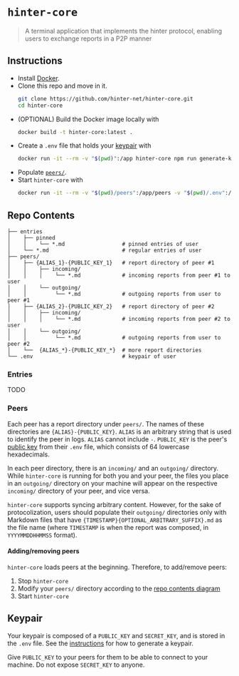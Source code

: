 # `hinter-core`

> A terminal application that implements the hinter protocol, enabling users to exchange reports in a P2P manner

## Instructions

- Install [Docker](https://docs.docker.com/engine/install/).
- Clone this repo and move in it.
  ```sh
  git clone https://github.com/hinter-net/hinter-core.git
  cd hinter-core
  ```
- (OPTIONAL) Build the Docker image locally with
  ```sh
  docker build -t hinter-core:latest .
  ```
- Create a `.env` file that holds your [keypair](#keypair) with
  ```sh
  docker run -it --rm -v "$(pwd)":/app hinter-core npm run generate-keys
  ```
- Populate [`peers/`](#peers).
- Start `hinter-core` with
  ```sh
  docker run -it --rm -v "$(pwd)/peers":/app/peers -v "$(pwd)/.env":/app/.env hinter-core
  ```

## Repo Contents

```
├── entries
│    ├── pinned
│    │    └── *.md                  # pinned entries of user
│    └── *.md                       # regular entries of user
├── peers/
│    ├── {ALIAS_1}-{PUBLIC_KEY_1}   # report directory of peer #1
│    │    ├── incoming/
│    │    │    └── *.md             # incoming reports from peer #1 to user
│    │    └── outgoing/
│    │         └── *.md             # outgoing reports from user to peer #1
│    ├── {ALIAS_2}-{PUBLIC_KEY_2}   # report directory of peer #2
│    │    ├── incoming/
│    │    │    └── *.md             # incoming reports from peer #2 to user
│    │    └── outgoing/
│    │         └── *.md             # outgoing reports from user to peer #2
│    └──  {ALIAS_*}-{PUBLIC_KEY_*}  # more report directories
└── .env                            # keypair of user
```

### Entries

TODO

### Peers

Each peer has a report directory under `peers/`.
The names of these directories are `{ALIAS}-{PUBLIC_KEY}`.
`ALIAS` is an arbitrary string that is used to identify the peer in logs.
`ALIAS` cannot include `-`.
`PUBLIC_KEY` is the peer's [public key](#keypair) from their `.env` file, which consists of 64 lowercase hexadecimals.

In each peer directory, there is an `incoming/` and an `outgoing/` directory.
While `hinter-core` is running for both you and your peer, the files you place in an `outgoing/` directory on your machine will appear on the respective `incoming/` directory of your peer, and vice versa.

`hinter-core` supports syncing arbitrary content.
However, for the sake of protocolization, users should populate their `outgoing/` directories only with Markdown files that have `{TIMESTAMP}{OPTIONAL_ARBITRARY_SUFFIX}.md` as the file name (where `TIMESTAMP` is when the report was composed, in `YYYYMMDDHHMMSS` format).

#### Adding/removing peers

`hinter-core` loads peers at the beginning.
Therefore, to add/remove peers:
1. Stop `hinter-core`
2. Modify your `peers/` directory according to the [repo contents diagram](#repo-contents)
3. Start `hinter-core`

## Keypair

Your keypair is composed of a `PUBLIC_KEY` and `SECRET_KEY`, and is stored in the `.env` file.
See the [instructions](#instructions) for how to generate a keypair.

Give `PUBLIC_KEY` to your peers for them to be able to connect to your machine.
Do not expose `SECRET_KEY` to anyone.

